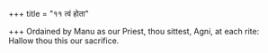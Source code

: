 +++
title = "११ त्वं होता"

+++
Ordained by Manu as our Priest, thou sittest, Agni, at each rite:  
     Hallow thou this our sacrifice.